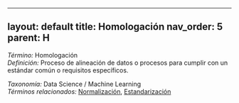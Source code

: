 
---
layout: default
title: Homologación
nav_order: 5
parent: H
---

*Término:* Homologación  
*Definición:* Proceso de alineación de datos o procesos para cumplir con un estándar común o requisitos específicos.

*Taxonomía:* Data Science / Machine Learning  
*Términos relacionados:* [Normalización](https://maleniski.github.io/diccionario-angl-tec-mx/docs/alfabeticamente/N/normalizacin/), [Estandarización](https://maleniski.github.io/diccionario-angl-tec-mx/docs/alfabeticamente/E/estandarizacin/)
